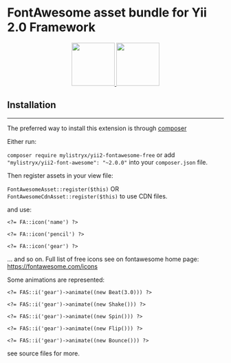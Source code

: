 # FontAwesome asset bundle for Yii 2.0 Framework #

<p align="center">
    <a href="https://github.com/yiisoft" target="_blank">
        <img src="https://avatars0.githubusercontent.com/u/993323" height="100px">
    </a>
    <a href="https::/fontawesome.io">
    <img src="https://upload.wikimedia.org/wikipedia/commons/thumb/5/5f/Font_Awesome_logomark_blue.svg/768px-Font_Awesome_logomark_blue.svg.png?20220809042108" width="100px">
    </a>
</p>

## Installation #

___
The preferred way to install this extension is through [composer ](http://getcomposer.org/download/)

Either run:

`composer require mylistryx/yii2-fontawesome-free`  or add `"mylistryx/yii2-font-awesome": "~2.0.0"` into your `composer.json` file. 

Then register assets in your view file:

`FontAwesomeAsset::register($this)` OR `FontAwesomeCdnAsset::register($this)` to use CDN files.

and use:

`<?= FA::icon('name') ?>`

`<?= FA::icon('pencil') ?>`

`<?= FA::icon('gear') ?>`

... and so on. Full list of free icons see on fontawesome home page:  https://fontawesome.com/icons

Some animations are represented:

`<?= FAS::i('gear')->animate((new Beat(3.0))) ?>`

`<?= FAS::i('gear')->animate((new Shake())) ?>`

`<?= FAS::i('gear')->animate((new Spin())) ?>`

`<?= FAS::i('gear')->animate((new Flip())) ?>`

`<?= FAS::i('gear')->animate((new Bounce())) ?>`

see source files for more.
